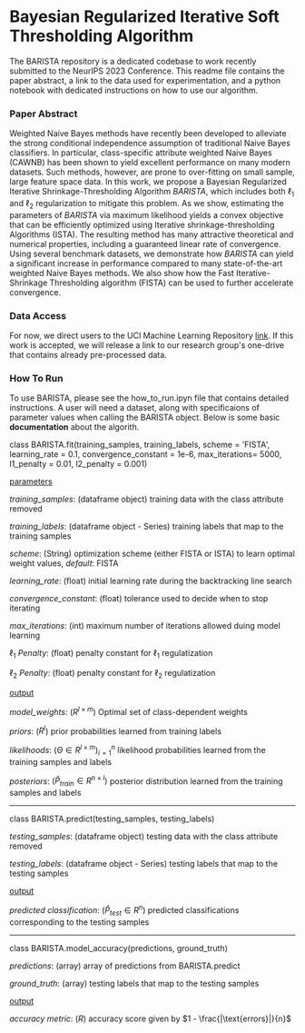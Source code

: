 # Bayesian Regularized Iterative Soft Thresholding Algorithm


The BARISTA repository is a dedicated codebase to work recently submitted to the NeurIPS 2023 Conference. This readme file contains the paper abstract, a link to the data used for experimentation, and a python notebook with dedicated instructions on how to use our algorithm.


### Paper Abstract

Weighted Naive Bayes methods have recently been developed to alleviate the strong conditional independence assumption of traditional Naive Bayes classifiers. In particular, class-specific attribute weighted Naive Bayes (CAWNB) has been shown to yield excellent performance on many modern datasets. Such methods, however, are prone to over-fitting on small sample, large feature space data. In this work, we propose a Bayesian Regularized Iterative Shrinkage-Thresholding Algorithm *BARISTA*, which includes both $\ell_1$ and $\ell_2$ regularization to mitigate this problem. As we show, estimating the parameters of *BARISTA* via maximum likelihood yields a convex objective that can be efficiently optimized using Iterative shrinkage-thresholding Algorithms (ISTA). The resulting method has many attractive theoretical and numerical properties, including a guaranteed linear rate of convergence. Using several benchmark datasets, we demonstrate how *BARISTA* can yield a significant increase in performance compared to many state-of-the-art weighted Naive Bayes methods. We also show how the Fast Iterative-Shrinkage Thresholding algorithm (FISTA) can be used to further accelerate convergence.


### Data Access

For now, we direct users to the UCI Machine Learning Repository [link](https://archive.ics.uci.edu/ml/index.php). If this work is accepted, we will release a link to our research group's one-drive that contains already pre-processed data.


### How To Run

To use BARISTA, please see the how_to_run.ipyn file that contains detailed instructions. A user will need a dataset, along with specificaions of parameter values when calling the BARISTA object. Below is some basic **documentation** about the algorith. 

class BARISTA.fit(training_samples, training_labels, scheme = 'FISTA', learning_rate = 0.1, convergence_constant = 1e-6, max_iterations= 5000, l1_penalty = 0.01, l2_penalty = 0.001)

<ins>parameters</ins>

*training_samples*: (dataframe object) training data with the class attribute removed

*training_labels*: (dataframe object - Series) training labels that map to the training samples

*scheme*: (String) optimization scheme (either FISTA or ISTA) to learn optimal weight values, *default*: FISTA

*learning_rate*: (float) initial learning rate during the backtracking line search

*convergence_constant*: (float) tolerance used to decide when to stop iterating 

*max_iterations*: (int) maximum number of iterations allowed duing model learning

$\ell_1$ *Penalty*: (float) penalty constant for $\ell_1$ regulatization

$\ell_2$ *Penalty*: (float) penalty constant for $\ell_2$ regulatization

<ins>output</ins>

*model_weights*: ($R^{l \times m}$) Optimal set of class-dependent weights

*priors*: ($R^{l}$) prior probabilities learned from training labels

*likelihoods*: $(\Theta \in R^{l \times m})^n_{i=1}$ likelihood probabilities learned from the training samples and labels

*posteriors*: $(\hat{P}_{train} \in R^{n \times l})$ posterior distribution learned from the training samples and labels


_____________________________________________________________________________________________________________________________________________________________

class BARISTA.predict(testing_samples, testing_labels)

*testing_samples*: (dataframe object) testing data with the class attribute removed

*testing_labels*: (dataframe object - Series) testing labels that map to the testing samples

<ins>output</ins>

*predicted classification*: ($\hat{P}_{test} \in R^{n}$) predicted classifications corresponding to the testing samples



_____________________________________________________________________________________________________________________________________________________________

class BARISTA.model_accuracy(predictions, ground_truth)

*predictions*: (array) array of predictions from BARISTA.predict

*ground_truth*: (array) testing labels that map to the testing samples

<ins>output</ins>

*accuracy metric*: ($R$) accuracy score given by $1 - \frac{|\text{errors}|}{n}$


